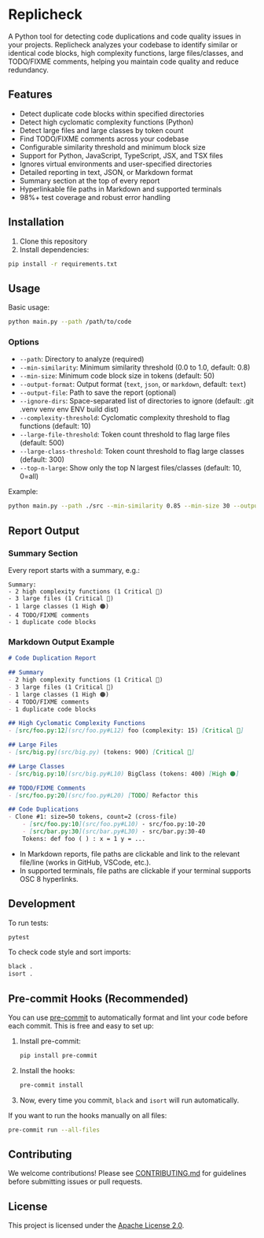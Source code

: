 # Replicheck

A Python tool for detecting code duplications and code quality issues in your projects. Replicheck analyzes your codebase to identify similar or identical code blocks, high complexity functions, large files/classes, and TODO/FIXME comments, helping you maintain code quality and reduce redundancy.

## Features

- Detect duplicate code blocks within specified directories
- Detect high cyclomatic complexity functions (Python)
- Detect large files and large classes by token count
- Find TODO/FIXME comments across your codebase
- Configurable similarity threshold and minimum block size
- Support for Python, JavaScript, TypeScript, JSX, and TSX files
- Ignores virtual environments and user-specified directories
- Detailed reporting in text, JSON, or Markdown format
- Summary section at the top of every report
- Hyperlinkable file paths in Markdown and supported terminals
- 98%+ test coverage and robust error handling

## Installation

1. Clone this repository
2. Install dependencies:

```bash
pip install -r requirements.txt
```

## Usage

Basic usage:

```bash
python main.py --path /path/to/code
```

### Options

- `--path`: Directory to analyze (required)
- `--min-similarity`: Minimum similarity threshold (0.0 to 1.0, default: 0.8)
- `--min-size`: Minimum code block size in tokens (default: 50)
- `--output-format`: Output format (`text`, `json`, or `markdown`, default: `text`)
- `--output-file`: Path to save the report (optional)
- `--ignore-dirs`: Space-separated list of directories to ignore (default: .git .venv venv env ENV build dist)
- `--complexity-threshold`: Cyclomatic complexity threshold to flag functions (default: 10)
- `--large-file-threshold`: Token count threshold to flag large files (default: 500)
- `--large-class-threshold`: Token count threshold to flag large classes (default: 300)
- `--top-n-large`: Show only the top N largest files/classes (default: 10, 0=all)

Example:

```bash
python main.py --path ./src --min-similarity 0.85 --min-size 30 --output-format markdown --output-file report.md --ignore-dirs .git .venv node_modules --complexity-threshold 12 --large-file-threshold 800 --large-class-threshold 400 --top-n-large 5
```

## Report Output

### Summary Section

Every report starts with a summary, e.g.:

```text
Summary:
- 2 high complexity functions (1 Critical 🔴)
- 3 large files (1 Critical 🔴)
- 1 large classes (1 High 🟠)
- 4 TODO/FIXME comments
- 1 duplicate code blocks
```

### Markdown Output Example

```markdown
# Code Duplication Report

## Summary
- 2 high complexity functions (1 Critical 🔴)
- 3 large files (1 Critical 🔴)
- 1 large classes (1 High 🟠)
- 4 TODO/FIXME comments
- 1 duplicate code blocks

## High Cyclomatic Complexity Functions
- [src/foo.py:12](src/foo.py#L12) foo (complexity: 15) [Critical 🔴]

## Large Files
- [src/big.py](src/big.py) (tokens: 900) [Critical 🔴]

## Large Classes
- [src/big.py:10](src/big.py#L10) BigClass (tokens: 400) [High 🟠]

## TODO/FIXME Comments
- [src/foo.py:20](src/foo.py#L20) [TODO] Refactor this

## Code Duplications
- Clone #1: size=50 tokens, count=2 (cross-file)
    - [src/foo.py:10](src/foo.py#L10) - src/foo.py:10-20
    - [src/bar.py:30](src/bar.py#L30) - src/bar.py:30-40
    Tokens: def foo ( ) : x = 1 y = ...
```

- In Markdown reports, file paths are clickable and link to the relevant file/line (works in GitHub, VSCode, etc.).
- In supported terminals, file paths are clickable if your terminal supports OSC 8 hyperlinks.

## Development

To run tests:

```bash
pytest
```

To check code style and sort imports:

```bash
black .
isort .
```

## Pre-commit Hooks (Recommended)

You can use [pre-commit](https://pre-commit.com/) to automatically format and lint your code before each commit. This is free and easy to set up:

1. Install pre-commit:

   ```bash
   pip install pre-commit
   ```

2. Install the hooks:

   ```bash
   pre-commit install
   ```

3. Now, every time you commit, `black` and `isort` will run automatically.

If you want to run the hooks manually on all files:

```bash
pre-commit run --all-files
```

## Contributing

We welcome contributions! Please see [CONTRIBUTING.md](CONTRIBUTING.md) for guidelines before submitting issues or pull requests.

## License

This project is licensed under the [Apache License 2.0](LICENSE).
